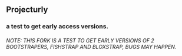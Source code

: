 ## Projecturly
### a test to get early access versions.
###### NOTE: THIS FORK IS A TEST TO GET EARLY VERSIONS OF 2 BOOTSTRAPERS, FISHSTRAP AND BLOXSTRAP, BUGS MAY HAPPEN.
